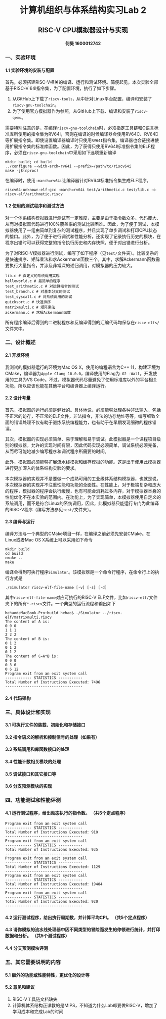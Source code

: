 # <center>计算机组织与体系结构实习Lab 2</center>

## <center>RISC-V CPU模拟器设计与实现</center>

#### <center>何昊 1600012742</center>	

### 一、实验环境

#### 1.1 实验环境的安装与配置

首先，必须搭建RISC-V相关的编译、运行和测试环境。简便起见，本次实验全部基于RISC-V 64I指令集，为了配置环境，执行了如下步骤。

1. 从GitHub上下载了`riscv-tools，`从中针对Linux平台配置，编译和安装了`riscv-gnu-toolchain`。
2. 为了使用官方模拟器作为参照，从GitHub上下载、编译和安装了`riscv-qemu`。

需要特别注意的是，在编译`riscv-gnu-toolchain`时，必须指定工具链和C语言标准库所使用的指令集为RV64I，否则在编译的时候编译器会使用RV64C、RV64D等扩展指令集。即使设置编译器编译时只使用`RV64I`指令集，编译器也会链接进使用扩展指令集的标准库函数。因此，为了获得只使用RV64I标准指令集的ELF程序，必须在`riscv-gnu-toolchain`中采用如下选项重新编译

```
mkdir build; cd build
../configure --with-arch=rv64i --prefix=/path/to/riscv64i
make -j$(nproc)
```

在编译时，使用`-march=rv64i`让编译器针对RV64I标准指令集生成ELF程序。

```
riscv64-unknown-elf-gcc -march=rv64i test/arithmetic.c test/lib.c -o riscv-elf/arithmetic.riscv
```

#### 1.2 使用的测试程序和测试方法

对一个体系结构模拟器进行测试有一定难度，主要是由于指令数众多、代码庞大、从而对模拟器代码进行100%覆盖率的测试比较困难。因此，为了便于测试，本模拟器使用了一组由简单到复杂的测试程序，并且实现了单步调试和打印CPU状态的接口。此外，为了便于进行调试和性能分析，还实现了记录执行历史的模块，在程序出错时可以获得完整的指令执行历史和内存快照，便于对出错进行分析。

为了对RISC-V模拟器进行测试，编写了如下程序（见`test/`文件夹）。比较复杂的是快速排序、矩阵乘法和求Ackermann函数三个。其中，求解Ackermann函数需要执行大量指令，并涉及非常深的递归调用，对模拟器的压力较大。

```
lib.c # 自定义的系统调用实现
helloworld.c # 最简单的程序
test_arithmetic.c # 对运算指令的测试
test_branch.c # 对基本分支的测试
test_syscall.c # 对系统调用的测试
quicksort.c # 快速排序
matrixmulti.c # 矩阵乘法
ackermann.c # 求解Ackermann函数
```

所有程序编译后得到的二进制程序和反编译得到的汇编代码均保存在`riscv-elfs/`文件夹中。

### 二、设计概述

#### 2.1 开发环境

我测试的模拟器运行的环境为Mac OS X，使用的编程语言为C++ 11，构建环境为CMake，编译器为`Apple Clang 10.0.0`，编译使用的Flag为`-O2 -Wall`。开发使用的工具为VS Code。不过，模拟器代码尽量避免了使用标准库以外的平台相关功能，所以应该也能在其他平台和编译器上编译运行。

#### 2.2 设计考量

首先，模拟器的运行必须是健壮的。具体地说，必须能够处理各种非法输入，包括不正常的访存，不正常的ELF文件，非法指令，非法的访存地址等等。编写细致全面的错误处理不仅有助于锻炼系统编程能力，也有助于在早期发现细微的程序错误。

其次，模拟器的实现必须简单、易于理解和易于调试。此模拟器是一个课程项目级别的模拟器，允许的实现时间有限，因此代码实现必须简单，调试系统必须完备，从而尽可能地减少编写程序和调试程序所需要的时间。

此外，模拟器必须能够扩展流水线模拟和缓存模拟的功能。这是出于使用此模拟器进行更加深入的体系结构实验的要求。

本次模拟器的实现并不是要做一个成熟可用的工业级体系结构模拟器，也就是说，本次模拟器的实现并不注重性能和功能的全面性。在性能上，对于极端复杂和庞大的程序，模拟器的程序会执行缓慢，也有可能会消耗过多内存，对于模拟器本身的性能优化不在本实验的范围内。在功能上，为了实现简单，本模拟器使用自定义的系统调用，而不是符合Linux的系统调用，因此，此模拟器只能运行专门为此编译的RISC-V程序（编写方法参见`test/`文件夹）。

#### 2.3 编译与运行

编译方法与一个典型的CMake项目一样，在编译之前必须先安装CMake。在Linux或者Mac OS X系统上可以采用如下命令

```
mkdir build
cd build
cmake ..
make
```

编译会得到可执行程序`Simulator`。该模拟器是一个命令行程序，在命令行上的执行方式是

```
./Simulator riscv-elf-file-name [-v] [-s] [-d]
```

其中`riscv-elf-file-name`对应可执行的RISC-V ELF文件，比如`riscv-elf/`文件夹下的所有`*.riscv`文件。一个典型的运行流程和输出如下

```
hehaodeMacBook-Pro:build hehao$ ./Simulator ../riscv-elf/matrixmulti.riscv 
The content of A is: 
0 0 0 
1 1 1 
2 2 2 
The content of B is: 
0 1 2 
0 1 2 
0 1 2 
The content of C=A*B is: 
0 0 0 
0 3 6 
0 6 12 
Program exit from an exit system call
------------ STATISTICS -----------
Total Number of Instructions Executed: 7496
-----------------------------------
```

#### 2.4 代码架构



### 三、具体设计和实现

#### 3.1 可执行文件的装载、初始化和存储接口



#### 3.2 指令语义的解析和控制信号的处理（如果有）

#### 3.3 系统调用和库函数接口的处理

#### 3.4 性能计数相关模块的处理

#### 3.5 调试接口和其它接口等

#### 3.6 分支预测模块的实现

### 四、功能测试和性能评测

#### 4.1 运行测试程序，给出动态执行的指令数。 （共5个定点程序）

```
Program exit from an exit system call
------------ STATISTICS -----------
Total Number of Instructions Executed: 910
-----------------------------------
Program exit from an exit system call
------------ STATISTICS -----------
Total Number of Instructions Executed: 935
-----------------------------------
Program exit from an exit system call
------------ STATISTICS -----------
Total Number of Instructions Executed: 1129
-----------------------------------
Program exit from an exit system call
------------ STATISTICS -----------
Total Number of Instructions Executed: 19484
-----------------------------------
Program exit from an exit system call
------------ STATISTICS -----------
Total Number of Instructions Executed: 920
-----------------------------------
```

#### 4.2 运行测试程序，给出执行周期数，并计算平均CPI。 （共5个定点程序）

#### 4.3 请你模拟的流水线处理器中因不同类型的冒险而发生的停顿进行统计，并打印数据和分析。 （共5个测试程序）

#### 4.4 分支预测模块评测

### 五、其它需要说明的内容

#### 5.1 额外的功能或性能特性，更优化的设计等

#### 5.2 意见和建议

1. RISC-V工具链文档缺失
2. 计算机体系结构正课教的是MIPS，不知道为什么Lab却要做RISC-V，增加了学习成本和完成Lab的时间